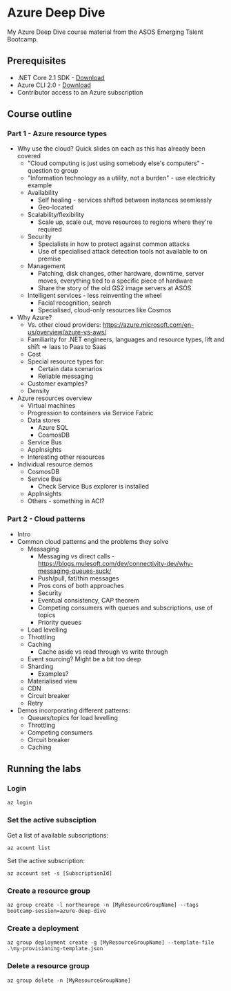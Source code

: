 # Azure Deep Dive

My Azure Deep Dive course material from the ASOS Emerging Talent Bootcamp.

## Prerequisites

* .NET Core 2.1 SDK - [Download](https://www.microsoft.com/net/download/dotnet-core/2.1)
* Azure CLI 2.0 - [Download](https://docs.microsoft.com/en-us/cli/azure/install-azure-cli?view=azure-cli-latest)
* Contributor access to an Azure subscription

## Course outline

### Part 1 - Azure resource types

* Why use the cloud? Quick slides on each as this has already been covered
    * "Cloud computing is just using somebody else's computers" - question to group
    * "Information technology as a utility, not a burden" - use electricity example
    * Availability
        * Self healing - services shifted between instances seemlessly 
        * Geo-located
    * Scalability/flexibility
        * Scale up, scale out, move resources to regions where they're required
    * Security
        * Specialists in how to protect against common attacks
        * Use of specialised attack detection tools not available to on premise 
    * Management
        * Patching, disk changes, other hardware, downtime, server moves, everything tied to a specific piece of hardware
        * Share the story of the old GS2 image servers at ASOS
    * Intelligent services - less reinventing the wheel
        * Facial recognition, search
        * Specialised, cloud-only resources like Cosmos
* Why Azure? 
    * Vs. other cloud providers: https://azure.microsoft.com/en-us/overview/azure-vs-aws/
    * Familiarity for .NET engineers, languages and resource types, lift and shift => Iaas to Paas to Saas
    * Cost
    * Special resource types for:
        * Certain data scenarios
        * Reliable messaging
    * Customer examples?
    * Density
* Azure resources overview
    * Virtual machines
    * Progression to containers via Service Fabric
    * Data stores
        * Azure SQL
        * CosmosDB
    * Service Bus
    * AppInsights
    * Interesting other resources
* Individual resource demos
    * CosmosDB
    * Service Bus
        * Check Service Bus explorer is installed
    * AppInsights
    * Others - something in ACI?

### Part 2 - Cloud patterns

* Intro
* Common cloud patterns and the problems they solve 
    * Messaging
        * Messaging vs direct calls - https://blogs.mulesoft.com/dev/connectivity-dev/why-messaging-queues-suck/
        * Push/pull, fat/thin messages
        * Pros cons of both approaches
        * Security
        * Eventual consistency, CAP theorem
        * Competing consumers with queues and subscriptions, use of topics
        * Priority queues
    * Load levelling
    * Throttling
    * Caching
        * Cache aside vs read through vs write through
    * Event sourcing? Might be a bit too deep
    * Sharding
        * Examples?
    * Materialised view
    * CDN
    * Circuit breaker
    * Retry
* Demos incorporating different patterns:
    * Queues/topics for load levelling
    * Throttling
    * Competing consumers
    * Circuit breaker
    * Caching 

## Running the labs

### Login

`az login`

### Set the active subsciption

Get a list of available subscriptions:

`az acount list`

Set the active subscription:

`az account set -s [SubscriptionId]`

### Create a resource group

`az group create -l northeurope -n [MyResourceGroupName] --tags bootcamp-session=azure-deep-dive`

### Create a deployment

`az group deployment create -g [MyResourceGroupName] --template-file .\my-provisioning-template.json`

### Delete a resource group

`az group delete -n [MyResourceGroupName]`